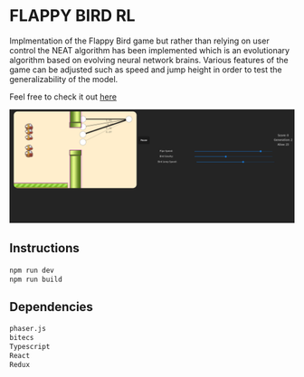 # FLAPPY BIRD RL
Implmentation of the Flappy Bird game but rather than relying on user control the NEAT algorithm has been implemented which is an evolutionary algorithm based on evolving neural network brains. Various features of the game can be adjusted such as speed and jump height in order to test the generalizability of the model. 

Feel free to check it out [here](https://sean-leishman.github.io/flap-rl/)

![Screenshot](https://github.com/Sean-Leishman/flap-rl/blob/master/github/home.png?raw=true)

## Instructions
```
npm run dev
npm run build
```
## Dependencies
```
phaser.js
bitecs
Typescript
React
Redux
```

